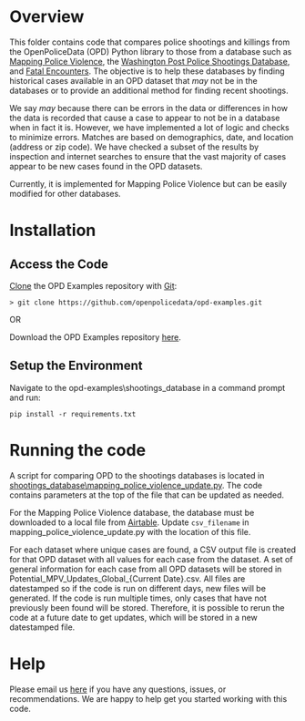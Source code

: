 # Overview
This folder contains code that compares police shootings and killings from the OpenPoliceData (OPD) Python library to those from a database such as [Mapping Police Violence](https://mappingpoliceviolence.org/), the [Washington Post Police Shootings Database](https://www.washingtonpost.com/graphics/investigations/police-shootings-database/), and [Fatal Encounters](https://fatalencounters.org/). The objective is to help these databases by finding historical cases available in an OPD dataset that *may* not be in the databases or to provide an additional method for finding recent shootings. 

We say *may* because there can be errors in the data or differences in how the data is recorded that cause a case to appear to not be in a database when in fact it is. However, we have implemented a lot of logic and checks to minimize errors. Matches are based on demographics, date, and location (address or zip code). We have checked a subset of the results by inspection and internet searches to ensure that the vast majority of cases appear to be new cases found in the OPD datasets.

Currently, it is implemented for Mapping Police Violence but can be easily modified for other databases.

# Installation
## Access the Code
[Clone](https://docs.github.com/en/repositories/creating-and-managing-repositories/cloning-a-repository) the OPD Examples repository with [Git](https://git-scm.com/):

```
> git clone https://github.com/openpolicedata/opd-examples.git
```

OR

Download the OPD Examples repository [here](https://codeload.github.com/openpolicedata/opd-examples/zip/refs/heads/main).

## Setup the Environment
Navigate to the opd-examples\shootings_database in a command prompt and run:
```
pip install -r requirements.txt
```

# Running the code
A script for comparing OPD to the shootings databases is located in [shootings_database\mapping_police_violence_update.py](https://github.com/openpolicedata/opd-examples/blob/main/shootings_database/mapping_police_violence_update.py). The code contains parameters at the top of the file that can be updated as needed. 

For the Mapping Police Violence database, the database must be downloaded to a local file from [Airtable](https://airtable.com/appzVzSeINK1S3EVR/shroOenW19l1m3w0H/tblxearKzw8W7ViN8). Update `csv_filename` in mapping_police_violence_update.py with the location of this file.

For each dataset where unique cases are found, a CSV output file is created for that OPD dataset with all values for each case from the dataset. A set of general information for each case from all OPD datasets will be stored in Potential_MPV_Updates_Global_{Current Date}.csv. All files are datestamped so if the code is run on different days, new files will be generated. If the code is run multiple times, only cases that have not previously been found will be stored. Therefore, it is possible to rerun the code at a future date to get updates, which will be stored in a new datestamped file.

# Help
Please email us [here](openpolicedata@gmail.com) if you have any questions, issues, or recommendations. We are happy to help get you started working with this code.